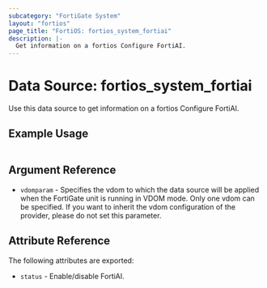 ```yaml
---
subcategory: "FortiGate System"
layout: "fortios"
page_title: "FortiOS: fortios_system_fortiai"
description: |-
  Get information on a fortios Configure FortiAI.
---
```


# Data Source: fortios_system_fortiai
Use this data source to get information on a fortios Configure FortiAI.


## Example Usage

```hcl

```

## Argument Reference

* `vdomparam` - Specifies the vdom to which the data source will be applied when the FortiGate unit is running in VDOM mode. Only one vdom can be specified. If you want to inherit the vdom configuration of the provider, please do not set this parameter.

## Attribute Reference

The following attributes are exported:

* `status` - Enable/disable FortiAI.

